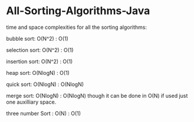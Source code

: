 # All-Sorting-Algorithms-Java
time and space complexities for all the sorting algorithms:

bubble sort: O(N^2) : O(1)

selection sort: O(N^2) : O(1)

insertion sort: O(N^2) : O(1)

heap sort: O(NlogN) : O(1)

quick sort: O(NlogN) : O(NlogN)

merge sort: O(NlogN) : O(NlogN) though it can be done in O(N) if used just one auxilliary space.

three number Sort : O(N) : O(1)
